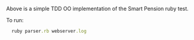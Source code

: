 Above is a simple TDD OO implementation of the Smart Pension ruby test.

To run:
```ruby
  ruby parser.rb webserver.log
```
